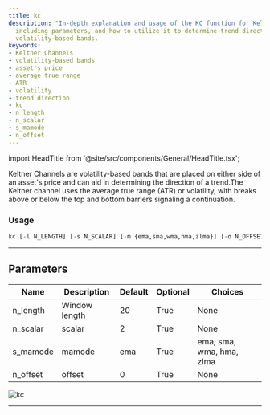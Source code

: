 ```yaml
---
title: kc
description: "In-depth explanation and usage of the KC function for Keltner Channels;"
  including parameters, and how to utilize it to determine trend direction through
  volatility-based bands.
keywords:
- Keltner Channels
- volatility-based bands
- asset's price
- average true range
- ATR
- volatility
- trend direction
- kc
- n_length
- n_scalar
- s_mamode
- n_offset
---
```


import HeadTitle from '@site/src/components/General/HeadTitle.tsx';

<HeadTitle title="stocks/ta/kc - Reference | OpenBB Terminal Docs" />

Keltner Channels are volatility-based bands that are placed on either side of an asset's price and can aid in determining the direction of a trend.The Keltner channel uses the average true range (ATR) or volatility, with breaks above or below the top and bottom barriers signaling a continuation.

### Usage

```python
kc [-l N_LENGTH] [-s N_SCALAR] [-m {ema,sma,wma,hma,zlma}] [-o N_OFFSET]
```

---

## Parameters

| Name | Description | Default | Optional | Choices |
| ---- | ----------- | ------- | -------- | ------- |
| n_length | Window length | 20 | True | None |
| n_scalar | scalar | 2 | True | None |
| s_mamode | mamode | ema | True | ema, sma, wma, hma, zlma |
| n_offset | offset | 0 | True | None |

![kc](https://user-images.githubusercontent.com/46355364/154311120-a769ee53-901b-401f-907f-cacac43ee9b9.png)

---
